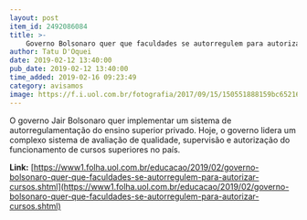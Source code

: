 ```yaml
---
layout: post
item_id: 2492086084
title: >-
    Governo Bolsonaro quer que faculdades se autorregulem para autorizar cursos
author: Tatu D'Oquei
date: 2019-02-12 13:40:00
pub_date: 2019-02-12 13:40:00
time_added: 2019-02-16 09:23:49
category: avisamos
image: https://f.i.uol.com.br/fotografia/2017/09/15/150551888159bc6521662ae_1505518881_3x2_rt.jpg
---
```


O governo Jair Bolsonaro quer implementar um sistema de autorregulamentação do ensino superior privado. Hoje, o governo lidera um complexo sistema de avaliação de qualidade, supervisão e autorização do funcionamento de cursos superiores no país.

**Link:** [https://www1.folha.uol.com.br/educacao/2019/02/governo-bolsonaro-quer-que-faculdades-se-autorregulem-para-autorizar-cursos.shtml](https://www1.folha.uol.com.br/educacao/2019/02/governo-bolsonaro-quer-que-faculdades-se-autorregulem-para-autorizar-cursos.shtml)


